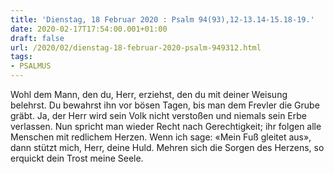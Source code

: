 ```yaml
---
title: 'Dienstag, 18 Februar 2020 : Psalm 94(93),12-13.14-15.18-19.'
date: 2020-02-17T17:54:00.001+01:00
draft: false
url: /2020/02/dienstag-18-februar-2020-psalm-949312.html
tags: 
- PSALMUS
---
```


Wohl dem Mann, den du, Herr, erziehst, den du mit deiner Weisung belehrst. Du bewahrst ihn vor bösen Tagen, bis man dem Frevler die Grube gräbt. Ja, der Herr wird sein Volk nicht verstoßen und niemals sein Erbe verlassen. Nun spricht man wieder Recht nach Gerechtigkeit; ihr folgen alle Menschen mit redlichem Herzen. Wenn ich sage: «Mein Fuß gleitet aus», dann stützt mich, Herr, deine Huld. Mehren sich die Sorgen des Herzens, so erquickt dein Trost meine Seele.